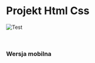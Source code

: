 # Projekt Html Css

![Test](E:\JavaScript_Kurs\complete-javascript-course-master\Web\Projekt\Web_1.png)

<br />

### Wersja mobilna
